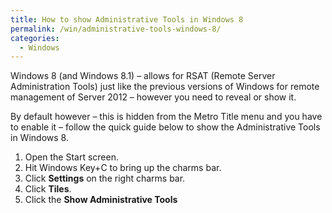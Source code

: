 ```yaml
---
title: How to show Administrative Tools in Windows 8
permalink: /win/administrative-tools-windows-8/
categories:
  - Windows
---
```

Windows 8 (and Windows 8.1) – allows for RSAT (Remote Server Administration Tools) just like the previous versions of Windows for remote management of Server 2012 &#8211; however you need to reveal or show it.

By default however – this is hidden from the Metro Title menu and you have to enable it – follow the quick guide below to show the Administrative Tools in Windows 8.

  1. Open the Start screen.
  2. Hit Windows Key+C to bring up the charms bar.
  3. Click **Settings** on the right charms bar.
  4. Click **Tiles**.
  5. Click the **Show Administrative Tools**
